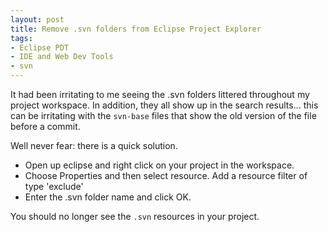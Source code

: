 ```yaml
---
layout: post
title: Remove .svn folders from Eclipse Project Explorer
tags:
- Eclipse PDT
- IDE and Web Dev Tools
- svn
---
```

It had been irritating to me seeing the .svn folders littered throughout my project workspace.  In addition, they all show up in the search results... this can be irritating with the `svn-base` files that show the old version of the file before a commit.

Well never fear: there is a quick solution.  

* Open up eclipse and right click on your project in the workspace.  
* Choose Properties and then select resource.  Add a resource filter of type 'exclude'
* Enter the .svn folder name and click OK.  

You should no longer see the `.svn` resources in your project.
